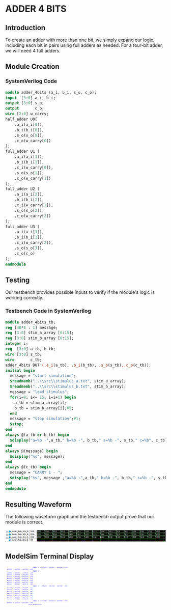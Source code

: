 # ADDER 4 BITS

## Introduction

To create an adder with more than one bit, we simply expand our logic, including each bit in pairs using full adders as needed. For a four-bit adder, we will need 4 full adders.

## Module Creation

### SystemVerilog Code

```systemverilog
module adder_4bits (a_i, b_i, s_o, c_o);
input  [3:0] a_i, b_i;
output [3:0] s_o;
output       c_o;
wire [2:0] w_carry;
half_adder U0(
    .a_i(a_i[0]),
    .b_i(b_i[0]),
    .s_o(s_o[0]),
    .c_o(w_carry[0])
);
full_adder U1 (
    .a_i(a_i[1]),
    .b_i(b_i[1]),
    .c_i(w_carry[0]),
    .s_o(s_o[1]),
    .c_o(w_carry[1])
);
full_adder U2 (
    .a_i(a_i[2]),
    .b_i(b_i[2]),
    .c_i(w_carry[1]),
    .s_o(s_o[2]),
    .c_o(w_carry[2])
);
full_adder U3 (
    .a_i(a_i[3]),
    .b_i(b_i[3]),
    .c_i(w_carry[2]),
    .s_o(s_o[3]),
    .c_o(c_o)
);
endmodule
```

## Testing

Our testbench provides possible inputs to verify if the module's logic is working correctly.

### Testbench Code in SystemVerilog

```systemverilog
module adder_4bits_tb;
reg [40*8 : 1] message;
reg [3:0] stim_a_array [0:15];
reg [3:0] stim_b_array [0:15];
integer i;
reg  [3:0] a_tb, b_tb;
wire [3:0] s_tb;
wire       c_tb;
adder_4bits DUT (.a_i(a_tb), .b_i(b_tb), .s_o(s_tb),.c_o(c_tb));
initial begin
  message = "start simulation";
  $readmemb("..\\src\\stimulus_a.txt", stim_a_array);
  $readmemb("..\\src\\stimulus_b.txt", stim_b_array);
  message = "load stimulus";
  for(i=0; i<= 15; i=i+1) begin
    a_tb = stim_a_array[i];
    b_tb = stim_b_array[i];#5;
  end
  message = "stop simulation";#1;
  $stop;
end
always @(a_tb or b_tb) begin
  $display("a=%b -",a_tb," b=%b -", b_tb," s=%b -", s_tb," c=%b", c_tb);
end
always @(message) begin
  $display("%s", message);
end
always @(c_tb) begin
  message = "CARRY 1 - ";
  $display("%s", message ,"a=%b -",a_tb," b=%b -", b_tb," s=%b -", s_tb," c=%b", c_tb);
end
endmodule
```

## Resulting Waveform

The following waveform graph and the testbench output prove that our module is correct.

<img src="./imgs/onda.png" alt="Resulting Waveform" width="800px">

## ModelSim Terminal Display

<img src="./imgs/terminal.png" alt="Terminal" width="200px">
